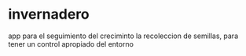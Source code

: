# invernadero
app para el seguimiento del creciminto la recoleccion de semillas, para tener un control apropiado del entorno
